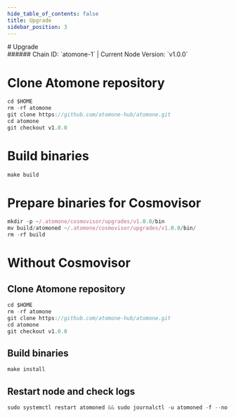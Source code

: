 ```yaml
---
hide_table_of_contents: false
title: Upgrade
sidebar_position: 3
---
```


<div class="h1-with-icon icon-atomone">
# Upgrade
</div>
###### Chain ID: `atomone-1` | Current Node Version: `v1.0.0`


# Clone Atomone repository
```js
cd $HOME
rm -rf atomone
git clone https://github.com/atomone-hub/atomone.git
cd atomone
git checkout v1.0.0
 ```

# Build binaries
```js
make build
 ```

# Prepare binaries for Cosmovisor
```js
mkdir -p ~/.atomone/cosmovisor/upgrades/v1.0.0/bin
mv build/atomoned ~/.atomone/cosmovisor/upgrades/v1.0.0/bin/
rm -rf build
```

# Without Cosmovisor
## Clone Atomone repository
```js
cd $HOME
rm -rf atomone
git clone https://github.com/atomone-hub/atomone.git
cd atomone
git checkout v1.0.0
 ```

## Build binaries
```js
make install
 ```

## Restart node and check logs
```js
sudo systemctl restart atomoned && sudo journalctl -u atomoned -f --no-hostname -o cat
```